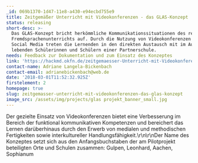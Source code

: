 ```yaml
---
_id: 069b1370-1d47-11e8-a430-e94ecbd755e9
title: Zeitgemäßer Unterricht mit Videokonferenzen - das GLAS-Konzept
status: releasing
short-desc: >-
  Das GLAS-Konzept bricht herkömmliche Kommunikationssituationen des regulären
  Fremdsprachenunterrichts auf. Durch die Nutzung von Videokonferenzen und
  Social Media treten die Lernenden in den direkten Austausch mit im Ausland
  lebenden Schülerinnen und Schülern einer Partnerschule.
needs: Feedback zur Dokumentation und zum Einsatz des Konzeptes
link: 'https://hackmd.okfn.de/zeitgemaesser-Unterricht-mit-Videokonferenzen?view'
contact-name: Adriane Langela-Bickenbach
contact-email: adrianebickenbach@web.de
date: '2018-03-01T11:52:32.925Z'
firstelement: 2
homepage: true
slug: zeitgemasser-unterricht-mit-videokonferenzen-das-glas-konzept
image_src: /assets/img/projects/glas projekt_banner_small.jpg
---
```

Der gezielte Einsatz von Videokonferenzen bietet eine Verbesserung im Bereich der funktional kommunikativen Kompetenzen und bereichert das Lernen darüberhinaus durch den Erwerb von medialen und methodischen Fertigkeiten sowie interkultureller Handlungsfähigkeit.\r\n\r\nDer Name des Konzeptes setzt sich aus den Anfangsbuchstaben der am Pilotprojekt beteiligten Orte und Schulen zusammen: Gulpen, Leonhard, Aachen, Sophianum